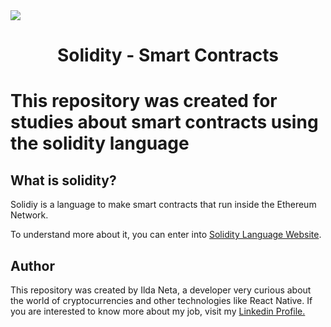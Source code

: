 <img src="https://user-images.githubusercontent.com/21963291/132996929-de472b2a-f6fe-40c8-88c6-d23cb8cf3439.png" />

<h1 style="text-align:center">Solidity - Smart Contracts<h1/>

This repository was created for studies about smart contracts using the solidity language

## What is solidity?

Solidiy is a language to make smart contracts that run inside the Ethereum Network.

To understand more about it, you can enter into [Solidity Language Website](https://soliditylang.org/).

## Author

This repository was created by Ilda Neta, a developer very curious about the world of cryptocurrencies and other technologies like React Native.
If you are interested to know more about my job, visit my [Linkedin Profile.](https://www.linkedin.com/in/ildaneta/)
